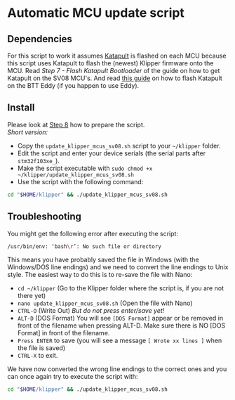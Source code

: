 # Automatic MCU update script

## Dependencies
For this script to work it assumes [Katapult](https://github.com/Arksine/katapult) is flashed on each MCU because this script uses Katapult to flash the (newest) Klipper firmware onto the MCU.
Read *Step 7 - Flash Katapult Bootloader* of the guide on how to get Katapult on the SV08 MCU's. And read [this guide](https://github.com/Rappetor/katapult-on-btt-eddy) on how to flash Katapult on the BTT Eddy (if you happen to use Eddy).

## Install
Please look at [Step 8](https://github.com/Rappetor/Sovol-SV08-Mainline/tree/main?tab=readme-ov-file#step-8---flash-klipper-firmware-on-mcus) how to prepare the script.<br>
_Short version:_
- Copy the `update_klipper_mcus_sv08.sh` script to your `~/klipper` folder.
- Edit the script and enter your device serials (the serial parts after `stm32f103xe_`).
- Make the script executable with `sudo chmod +x ~/klipper/update_klipper_mcus_sv08.sh`
- Use the script with the following command:
```bash
cd "$HOME/klipper" && ./update_klipper_mcus_sv08.sh
```

## Troubleshooting
You might get the following error after executing the script: 
```bash
/usr/bin/env: ‘bash\r’: No such file or directory
```
This means you have probably saved the file in Windows (with the Windows/DOS line endings) and we need to convert the line endings to Unix style. The easiest way to do this is to re-save the file with Nano:<br>
- `cd ~/klipper` (Go to the Klipper folder where the script is, if you are not there yet)
- `nano update_klipper_mcus_sv08.sh` (Open the file with Nano)
- `CTRL-O` (Write Out) _But do not press enter/save yet!_
- `ALT-D` (DOS Format) You will see `[DOS Format]` appear or be removed in front of the filename when pressing ALT-D. Make sure there is NO [DOS Format] in front of the filename.
- `Press ENTER` to save (you will see a message `[ Wrote xx lines ]` when the file is saved)
- `CTRL-X` to exit.

We have now converted the wrong line endings to the correct ones and you can once again try to execute the script with:
```bash
cd "$HOME/klipper" && ./update_klipper_mcus_sv08.sh
```
